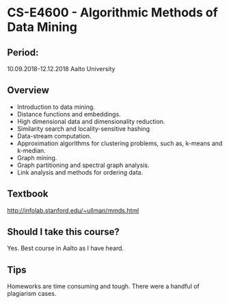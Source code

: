 # CS-E4600 - Algorithmic Methods of Data Mining
## Period:
10.09.2018-12.12.2018 Aalto University

## Overview
- Introduction to data mining.
- Distance functions and embeddings.
- High dimensional data and dimensionality reduction.
- Similarity search and locality-sensitive hashing
- Data-stream computation.
- Approximation algorithms for clustering problems, such as, k-means and k-median.
- Graph mining.
- Graph partitioning and spectral graph analysis.
- Link analysis and methods for ordering data.

## Textbook
http://infolab.stanford.edu/~ullman/mmds.html

## Should I take this course?
Yes. Best course in Aalto as I have heard. 

## Tips
Homeworks are time consuming and tough. There were a handful of plagiarism cases.
